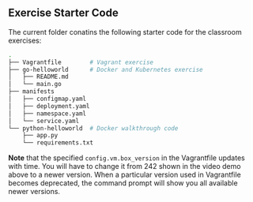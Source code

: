 
## Exercise Starter Code
The current folder conatins the following starter code for the classroom exercises:
```bash
.
├── Vagrantfile        # Vagrant exercise
├── go-helloworld      # Docker and Kubernetes exercise
│   ├── README.md
│   └── main.go
├── manifests
│   ├── configmap.yaml
│   ├── deployment.yaml
│   ├── namespace.yaml
│   └── service.yaml
└── python-helloworld  # Docker walkthrough code  
    ├── app.py
    └── requirements.txt
```


**Note** that the specified `config.vm.box_version` in the Vagrantfile updates with time. You will have to change it from 242 shown in the video demo above to a newer version. When a particular version used in Vagrantfile becomes deprecated, the command prompt will show you all available newer versions. 


